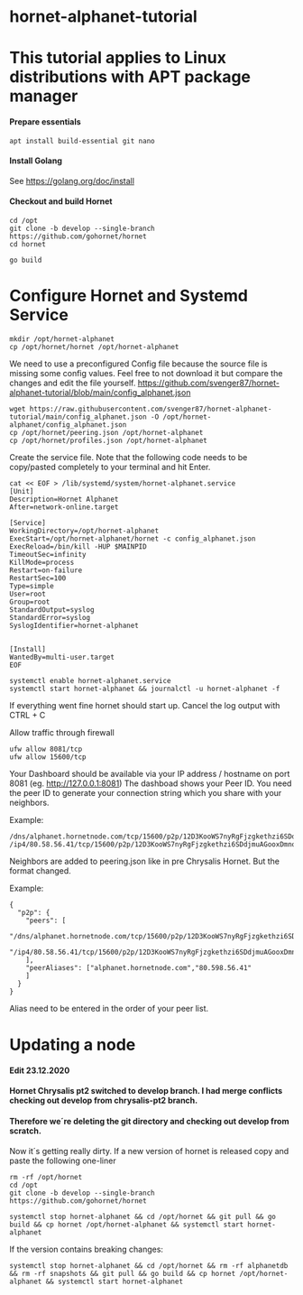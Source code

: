 # hornet-alphanet-tutorial

# This tutorial applies to Linux distributions with APT package manager #

#### Prepare essentials ####

```
apt install build-essential git nano
```
#### Install Golang ####

See https://golang.org/doc/install

#### Checkout and build Hornet ####

```
cd /opt
git clone -b develop --single-branch https://github.com/gohornet/hornet
cd hornet

go build
```
# Configure Hornet and Systemd Service
```
mkdir /opt/hornet-alphanet
cp /opt/hornet/hornet /opt/hornet-alphanet
```
We need to use a preconfigured Config file because the source file is missing some config values.
Feel free to not download it but compare the changes and edit the file yourself.
https://github.com/svenger87/hornet-alphanet-tutorial/blob/main/config_alphanet.json

```
wget https://raw.githubusercontent.com/svenger87/hornet-alphanet-tutorial/main/config_alphanet.json -O /opt/hornet-alphanet/config_alphanet.json
cp /opt/hornet/peering.json /opt/hornet-alphanet
cp /opt/hornet/profiles.json /opt/hornet-alphanet
```
Create the service file. Note that the following code needs to be copy/pasted completely to your terminal and hit Enter.
```
cat << EOF > /lib/systemd/system/hornet-alphanet.service
[Unit]
Description=Hornet Alphanet
After=network-online.target

[Service]
WorkingDirectory=/opt/hornet-alphanet
ExecStart=/opt/hornet-alphanet/hornet -c config_alphanet.json
ExecReload=/bin/kill -HUP $MAINPID
TimeoutSec=infinity
KillMode=process
Restart=on-failure
RestartSec=100
Type=simple
User=root
Group=root
StandardOutput=syslog
StandardError=syslog
SyslogIdentifier=hornet-alphanet


[Install]
WantedBy=multi-user.target
EOF
```
```
systemctl enable hornet-alphanet.service
systemctl start hornet-alphanet && journalctl -u hornet-alphanet -f
```
If everything went fine hornet should start up. Cancel the log output with CTRL + C

Allow traffic through firewall
```
ufw allow 8081/tcp
ufw allow 15600/tcp
```
Your Dashboard should be available via your IP address / hostname on port 8081 (eg. http://127.0.0.1:8081)
The dashboad shows your Peer ID. You need the peer ID to generate your connection string which you share with your neighbors.

Example:
```
/dns/alphanet.hornetnode.com/tcp/15600/p2p/12D3KooWS7nyRgFjzgkethzi6SDdjmuAGooxDmnoLzyex7Lu4hKo
/ip4/80.58.56.41/tcp/15600/p2p/12D3KooWS7nyRgFjzgkethzi6SDdjmuAGooxDmnoLzyex7Lu4hKo
```
Neighbors are added to peering.json like in pre Chrysalis Hornet. But the format changed. 

Example:
```
{
  "p2p": {
    "peers": [
        "/dns/alphanet.hornetnode.com/tcp/15600/p2p/12D3KooWS7nyRgFjzgkethzi6SDdjmuAGooxDmnoLzyex7Lu4hKo",
        "/ip4/80.58.56.41/tcp/15600/p2p/12D3KooWS7nyRgFjzgkethzi6SDdjmuAGooxDmnoLzyex7Lu4hKo"
    ],
    "peerAliases": ["alphanet.hornetnode.com","80.598.56.41"
    ]
  }
}
```
Alias need to be entered in the order of your peer list.

# Updating a node
#### Edit 23.12.2020 ####

#### Hornet Chrysalis pt2 switched to develop branch. I had merge conflicts checking out develop from chrysalis-pt2 branch. ####
#### Therefore we´re deleting the git directory and checking out develop from scratch. ####

Now it´s getting really dirty.
If a new version of hornet is released copy and paste the following one-liner

```
rm -rf /opt/hornet
cd /opt
git clone -b develop --single-branch https://github.com/gohornet/hornet

systemctl stop hornet-alphanet && cd /opt/hornet && git pull && go build && cp hornet /opt/hornet-alphanet && systemctl start hornet-alphanet
```

If the version contains breaking changes:

```
systemctl stop hornet-alphanet && cd /opt/hornet && rm -rf alphanetdb && rm -rf snapshots && git pull && go build && cp hornet /opt/hornet-alphanet && systemctl start hornet-alphanet
```
